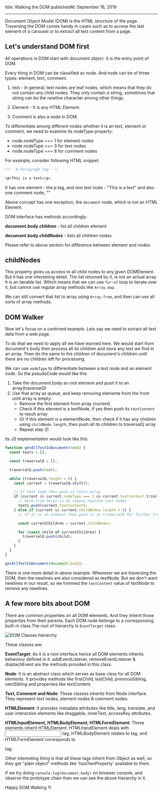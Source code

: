 title: Walking the DOM
publishedAt: September 16, 2019

---

Document Object Model (DOM) is the HTML structure of the page. Traversing the DOM comes
handy in cases such as to access the last element of a carousel or to extract all text
content from a page.

## Let's understand DOM first

All operations in DOM start with document object. It is the entry point of DOM.

Every thing in DOM can be classified as node. And node can be of three types: element, text, comment.

1. text - In general, text nodes are leaf nodes, which means that they do not contain any child nodes. They only contain a string, sometimes that string can be the newline character among other things.

2. Element - It is any HTML Element.

3. Comment is also a node in DOM.

To differentiate among different nodes whether it is an text, element or comment, we need to examine its nodeType property:

- node.nodeType === 1 for element nodes
- node.nodeType === 3 for text nodes
- node.nodeType === 8 for comment nodes

For example, consider following HTML snippet:

```html
<!-- A Paragraph tag -->

<p>This is a text</p>
```

It has one element - the p tag, and one text node - "This is a text" and also one
comment node, "<!-- A Paragraph tag -->"

Above concept has one exception, the `document` node, which is not an HTML Element.

DOM interface has methods accordingly:

**document.body.children** - list all children element

**document.body.childNodes** - lists all children nodes

Please refer to above section for difference between element and nodes.

## childNodes

This property gives us access to all child nodes to any given DOMElement. But it has one
interesting detail. The list returned by it, is not an actual array. It is an iterable list.
Which means that we can use `for-of` loop to iterate over it, but cannot use regular array
methods like `Array.map`.

We can still convert that list to array using `Array.from`, and then can use all sorts of
array methods.

## DOM Walker

Now let's focus on a contrived example. Lets say we need to extract all text data from a web page.

To do that we need to apply all we have learned here. We would start from document's body
then process all its children and store any text we find in an array. Then do the same to the
children of document's children until there are no children left for processing.

We can use `nodeType` to differentiate between a text node and an element node.
So the pseudoCode would like this

1. Take the document.body as root element and push it to an array(traversalQ)
2. Use that array as queue, and keep removing elements from the front until array is empty:
   - Remove the first element from array (current)
   - Check if this element is a textNode, if yes then push its `textContent` to result array
   - Or if this element is a elementNode, then check if it has any children using `childNode.length`, then push all its children to traversalQ array
   - Repeat step 2)

Its JS implementation would look like this.

```js
function getAllTextInDocument(root) {
  const texts = [];

  const traversalQ = [];

  traversalQ.push(root);

  while (traversalQ.length > 0) {
    const current = traversalQ.shift();

    // If text node then push in texts array
    if (current && current.nodeType === 3 && current.textContent.trim()) {
      // Here trim helps us to remove newline text nodes
      texts.push(current.textContent);
    } else if (current && current.childNodes.length > 0) {
      // If it is an element then push it in traversalQ for further traversal

      const currentChildren = current.childNodes;

      for (const child of currentChildren) {
        traversalQ.push(child);
      }
    }
  }
}

getAllTextInDocument(document.body);
```

There is one more detail in above example. Whenever we are traversing the DOM, then the newlines are also considered as textNode. But we don't want newlines in our result, so we trimmed the `textContent` value of textNode to remove any newlines.

## A few more bits about DOM

There are common properties on all DOM elements. And they inherit those properties from their
parents. Each DOM node belongs to a corresponsing built-in class.The root of hierarchy is `EventTarget` class.

![DOM Classes hierarchy](https://res.cloudinary.com/ddbxa4afa/image/upload/c_scale,w_523/v1568630569/DOM_Inheritance_kdnubu.svg)

These classes are:

**EventTarget**: As it is a root interface hence all DOM elements inherits behaviour defined in it. addEventListener, removeEventListener & disptachEvent are the methods provided in this class.

**Node**: It is an abstract class which serves as base class for all DOM elements. It provides methods
like firstChild, lastChild, previousSibling, nextSibling and properties like textContent.

**Text, Comment and Node**: These classes inherits from Node interface. They represent text nodes, element nodes & comment nodes.

**HTMLElement**: It provides metadata attributes like title, lang, translate, and user interaction elements like draggable, innerText, accessKey attributes.

**HTMLInputElement, HTMLBodyElement, HTMLFormElement**: These elements inherit HTMLElement. HTMLInputElement deals with <input> tag, HTMLBodyElement relates to <body> tag, and HTMLFormElement
corresponds to <form> tag.

Other interesting thing is that all these tags inherit from Object as well, so they get "plain object"
methods like 'hasOwnProperty' available to them.

If we try doing `console.log(document.body)` on browser console, and observe the prototype chain
then we can see the above hierarchy in it.

Happy DOM Walking !!!
